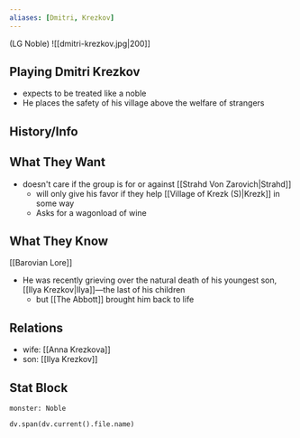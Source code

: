 ```yaml
---
aliases: [Dmitri, Krezkov]
---
```

(LG Noble)
![[dmitri-krezkov.jpg|200]]
## Playing Dmitri Krezkov
- expects to be treated like a noble
- He places the safety of his village above the welfare of strangers

## History/Info

## What They Want
- doesn't care if the group is for or against [[Strahd Von Zarovich|Strahd]]
	- will only give his favor if they help [[Village of Krezk (S)|Krezk]] in some way
	- Asks for a wagonload of wine

## What They Know
[[Barovian Lore]]
- He was recently grieving over the natural death of his youngest son, [[Ilya Krezkov|Ilya]]—the last of his children
	- but [[The Abbott]] brought him back to life

## Relations
- wife: [[Anna Krezkova]]
- son: [[Ilya Krezkov]]

## Stat Block

```statblock
monster: Noble
```

```dataviewjs
dv.span(dv.current().file.name)
```
